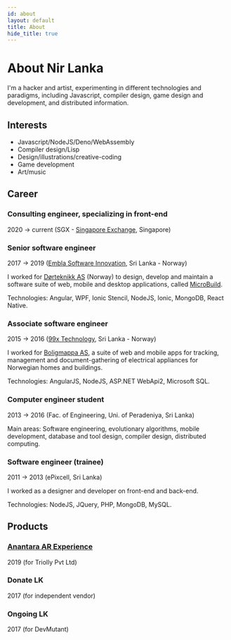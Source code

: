 ```yaml
---
id: about
layout: default
title: About
hide_title: true
---
```


# About <strong>Nir Lanka</strong>

I'm a hacker and artist, experimenting in different technologies and paradigms, including Javascript, compiler design, game design and development, and distributed information.

## Interests

- Javascript/NodeJS/Deno/WebAssembly
- Compiler design/Lisp
- Design/illustrations/creative-coding
- Game development
- Art/music

## Career

### Consulting engineer, specializing in front-end
2020 → current (SGX - [Singapore Exchange](https://www.sgx.com/), Singapore)

### Senior software engineer
2017 → 2019 ([Embla Software Innovation](https://embla.asia/), Sri Lanka - Norway)

I worked for [Dørteknikk AS](http://www.dorteknikk.no/) (Norway) to design, develop and maintain a software suite of web, mobile and desktop applications, called [MicroBuild](https://www.microbuild.no/).

Technologies: Angular, WPF, Ionic Stencil, NodeJS, Ionic, MongoDB, React Native.

### Associate software engineer
2015 → 2016 ([99x Technology](https://www.99xtechnology.com/), Sri Lanka - Norway)

I worked for [Boligmappa AS](https://www.boligmappa.no/), a suite of web and mobile apps for tracking, management and document-gathering of electrical appliances for Norwegian homes and buildings.

Technologies: AngularJS, NodeJS, ASP.NET WebApi2, Microsoft SQL.

### Computer engineer student
2013 → 2016 (Fac. of Engineering, Uni. of Peradeniya, Sri Lanka)

Main areas: Software engineering, evolutionary algorithms, mobile development, database and tool design, compiler design, distributed computing.

### Software engineer (trainee)
2011 → 2013 (ePixcell, Sri Lanka)

I worked as a designer and developer on front-end and back-end.

Technologies: NodeJS, JQuery, PHP, MongoDB, MySQL.

## Products

### [Anantara AR Experience](https://apps.apple.com/us/app/anantara-ar-experience/id1474047633)
2019 (for Triolly Pvt Ltd)

### Donate LK
2017 (for independent vendor)

### Ongoing LK
2017 (for DevMutant)
